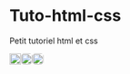 # Tuto-html-css
 Petit tutoriel html et css

 <div align="right" style="display: flex">
     <img src="https://visitor-badge.glitch.me/badge?page_id=Th3o-D/tuto-html-css&left_color=gray&right_color=blue" height="20"/>
     <a href="https://github.com/Th3o-D" alt="https://github.com/Th3o-D"><img height="20" style="border-radius: 5px" src="https://img.shields.io/static/v1?style=for-the-badge&label=CREE%20PAR&message=Th3o-D&color=1182c2"></a>
     <a href="LICENSE" alt="license"><img style="border-radius: 5px" height="20" src="https://img.shields.io/static/v1?style=for-the-badge&label=LICENCE&message=MIT&color=1182c2"></a>
 </div>
